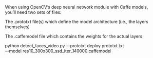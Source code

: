 When using OpenCV’s deep neural network module with Caffe models, you’ll need two sets of files:

The .prototxt file(s) which define the model architecture (i.e., the layers themselves)

The .caffemodel file which contains the weights for the actual layers

python detect_faces_video.py --prototxt deploy.prototxt.txt \
	--model res10_300x300_ssd_iter_140000.caffemodel
